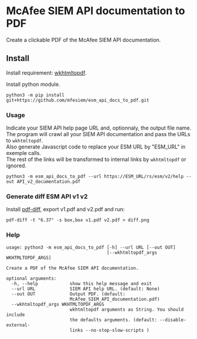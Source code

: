 # McAfee SIEM API documentation to PDF

Create a clickable PDF of the McAfee SIEM API documentation.  

## Install

Install requirement: [wkhtmltopdf](https://wkhtmltopdf.org/index.html).  

Install python module.  
```
python3 -m pip install git+https://github.com/mfesiem/esm_api_docs_to_pdf.git
```

### Usage

Indicate your SIEM API help page URL and, optionnaly, the output file name.   
The program will crawl all your SIEM API documentation and pass the URLs to `wkhtmltopdf`.   
Also generate Javascript code to replace your ESM URL by "ESM_URL" in exemple calls.   
The rest of the links will be transformed to internal links by `wkhtmltopdf` or ignored.    

```
python3 -m esm_api_docs_to_pdf --url https://ESM_URL/rs/esm/v2/help --out API_v2_documentation.pdf
```

### Generate diff ESM API v1 v2
Install [pdf-diff](https://pypi.org/project/pdf-diff/), export v1.pdf and v2.pdf and run:   
```
pdf-diff -t "6.37" -s box,box v1.pdf v2.pdf > diff.png
```

### Help

```
usage: python3 -m esm_api_docs_to_pdf [-h] --url URL [--out OUT]
                                      [--wkhtmltopdf_args WKHTMLTOPDF_ARGS]

Create a PDF of the McAfee SIEM API documentation.

optional arguments:
  -h, --help            show this help message and exit
  --url URL             SIEM API help URL. (default: None)
  --out OUT             Output PDF. (default:
                        McAfee_SIEM_API_documentation.pdf)
  --wkhtmltopdf_args WKHTMLTOPDF_ARGS
                        wkhtmltopdf arguments as String. You should include
                        the defaults arguments. (default: --disable-external-
                        links --no-stop-slow-scripts )
```
